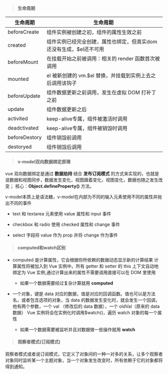 > #### 生命周期

| 生命周期 | 生命周期 |
| -------- | -------- |
| beforeCreate   | 组件实例被创建之初，组件的属性生效之前   |
| created   | 组件实例已经完全创建，属性也绑定，但真实dom还没有生成，$el还不可用   |
| beforeMount   | 在挂载开始之前被调用：相关的 render 函数首次被调用  |
| mounted   | el 被新创建的 vm.$el 替换，并挂载到实例上去之后调用该钩子   |
| beforeUpdate   | 组件数据更新之前调用，发生在虚拟 DOM 打补丁之前   |
| update   | 组件数据更新之后   |
| activited   | keep-alive专属，组件被激活时调用   |
| deadctivated   | keep-alive专属，组件被销毁时调用   |
| beforeDestory   | 组件销毁前调用   |
| destoryed   | 组件销毁后调用   |

> #### v-model双向数据绑定原理

vue 双向数据绑定是通过 **数据劫持** 结合 **发布订阅模式** 的方式来实现的，也就是说数据和视图同步，数据发生变化，视图跟着变化，视图变化，数据也随之发生改变； 核心：**Object.defineProperty()** 方法。

v-model本质上是语法糖，v-model在内部为不同的输入元素使用不同的属性并抛出不同的事件

* text 和 textarea 元素使用 value 属性和 input 事件

* checkbox 和 radio 使用 checked 属性和 change 事件

* select 字段将 value 作为 prop 并将 change 作为事件

> #### computed和watch区别

* computed 是计算属性，它会根据你所依赖的数据动态显示新的计算结果 计算属性将被加入到 Vue 实例中。所有 getter 和 setter 的 this 上下文自动地绑定为 Vue 实例,通过计算出来的属性不需要调用直接可以在 DOM 里使用

    - 如果一个数据需要经过复杂计算就用 **computed**

* 一个对象，键是 data 对应的数据，值是对应的回调函数。值也可以是方法名，或者包含选项的对象，当 data 的数据发生变化时，就会发生一个回调，他有两个参数，一个 val （修改后的 data 数据），一个 oldVal（原来的 data 数据）
Vue 实例将会在实例化时调用$watch()，遍历 watch 对象的每一个属性
    
    - 如果一个数据需要被监听并且对数据做一些操作就用 **watch**

> #### 观察者模式(订阅模式)

观察者模式或者说订阅模式，它定义了对象间的一种一对多的关系，让多个观察者对象同时监听某一个主题对象，当一个对象发生改变时，所有依赖于它的对象都将得到通知。


